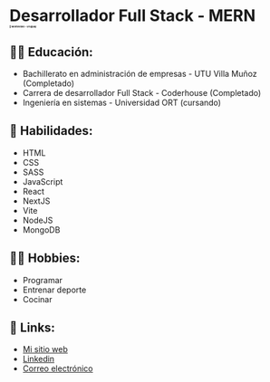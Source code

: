 <h1>Desarrollador Full Stack - MERN</br><span style="font-size: 0.25rem">📍 Montevideo - Uruguay</span></h1>

<h2>
  👨‍🎓 Educación:
</h2>

<ul>
  <li>Bachillerato en administración de empresas - UTU Villa Muñoz (Completado)</li>
  <li>Carrera de desarrollador Full Stack - Coderhouse (Completado)</li>
  <li>Ingeniería en sistemas - Universidad ORT (cursando)</li>
</ul>

<h2>
  🎯 Habilidades:
</h2>

<ul>
  <li>HTML</li>
  <li>CSS</li>
  <li>SASS</li>
  <li>JavaScript</li>
  <li>React</li>
  <li>NextJS</li>
  <li>Vite</li>
  <li>NodeJS</li>
  <li>MongoDB</li>
</ul>

<h2>
  🤾‍♀️ Hobbies:
</h2>

<ul>
  <li>Programar</li>
  <li>Entrenar deporte</li>
  <li>Cocinar</li>
</ul>

<h2>
  🔗 Links:
</h2>

<ul>
  <li><a href="https://santiagolarrosa.tech">Mi sitio web</a></li>
  <li><a href="https://www.linkedin.com/in/santiago-larrosa-bauz%C3%A1-99b740251/">Linkedin</a></li>
  <li><a href="mailto:bauzalarrosasantiago@gmail.com">Correo electrónico</a></li>
</ul>




